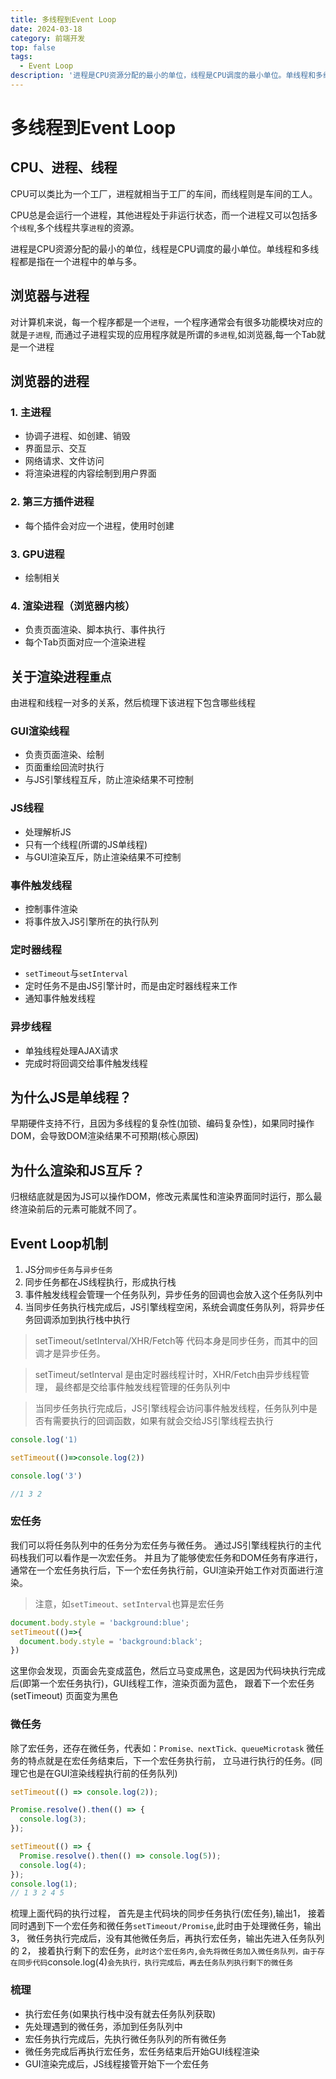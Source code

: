 ```yaml
---
title: 多线程到Event Loop
date: 2024-03-18
category: 前端开发
top: false
tags:
  - Event Loop
description: '进程是CPU资源分配的最小的单位，线程是CPU调度的最小单位。单线程和多线程都是指在一个进程中的单与多。'
---
```



# 多线程到Event Loop

## CPU、进程、线程
CPU可以类比为一个工厂，进程就相当于工厂的车间，而线程则是车间的工人。

CPU总是会运行一个进程，其他进程处于非运行状态，而一个进程又可以包括多个`线程`,多个线程共享`进程`的资源。

进程是CPU资源分配的最小的单位，线程是CPU调度的最小单位。单线程和多线程都是指在一个进程中的单与多。

## 浏览器与进程
对计算机来说，每一个程序都是一个`进程`，一个程序通常会有很多功能模块对应的就是`子进程`, 而通过子进程实现的应用程序就是所谓的`多进程`,如浏览器,每一个Tab就是一个进程

## 浏览器的进程
### 1. 主进程
 - 协调子进程、如创建、销毁
 - 界面显示、交互
 - 网络请求、文件访问
 - 将渲染进程的内容绘制到用户界面
### 2. 第三方插件进程
 - 每个插件会对应一个进程，使用时创建
### 3. GPU进程
 - 绘制相关
### 4. 渲染进程（浏览器内核）
 - 负责页面渲染、脚本执行、事件执行
 - 每个Tab页面对应一个渲染进程

## 关于渲染进程`重点`
由进程和线程一对多的关系，然后梳理下该进程下包含哪些线程
### GUI渲染线程
 - 负责页面渲染、绘制
 - 页面重绘回流时执行
 - 与JS引擎线程互斥，防止渲染结果不可控制
### JS线程
 - 处理解析JS
 - 只有一个线程(所谓的JS单线程)
 - 与GUI渲染互斥，防止渲染结果不可控制
### 事件触发线程
 - 控制事件渲染
 - 将事件放入JS引擎所在的执行队列
### 定时器线程
 - `setTimeout`与`setInterval` 
 - 定时任务不是由JS引擎计时，而是由定时器线程来工作
 - 通知事件触发线程
### 异步线程
 - 单独线程处理AJAX请求
 - 完成时将回调交给事件触发线程

## 为什么JS是单线程？
早期硬件支持不行，且因为多线程的复杂性(加锁、编码复杂性)，如果同时操作DOM，会导致DOM渲染结果不可预期(核心原因)

## 为什么渲染和JS互斥？
归根结底就是因为JS可以操作DOM，修改元素属性和渲染界面同时运行，那么最终渲染前后的元素可能就不同了。

## Event Loop机制
1. JS分`同步任务`与`异步任务`
2. 同步任务都在JS线程执行，形成执行栈
3. 事件触发线程会管理一个任务队列，异步任务的回调也会放入这个任务队列中
4. 当同步任务执行栈完成后，JS引擎线程空闲，系统会调度任务队列，将异步任务回调添加到执行栈中执行

> setTimeout/setInterval/XHR/Fetch等 代码本身是同步任务，而其中的回调才是异步任务。

> setTimeut/setInterval 是由定时器线程计时，XHR/Fetch由异步线程管理， 最终都是交给事件触发线程管理的任务队列中

> 当同步任务执行完成后，JS引擎线程会访问事件触发线程，任务队列中是否有需要执行的回调函数，如果有就会交给JS引擎线程去执行

```javascript
console.log('1)

setTimeout(()=>console.log(2))

console.log('3')

//1 3 2
```

### 宏任务
我们可以将任务队列中的任务分为宏任务与微任务。 通过JS引擎线程执行的主代码栈我们可以看作是一次宏任务。
并且为了能够使宏任务和DOM任务有序进行，通常在一个宏任务执行后，下一个宏任务执行前，GUI渲染开始工作对页面进行渲染。

> 注意，如`setTimeout、setInterval`也算是宏任务

```javascript
document.body.style = 'background:blue';
setTimeout(()=>{
  document.body.style = 'background:black';
})
```
这里你会发现，页面会先变成蓝色，然后立马变成黑色，这是因为代码块执行完成后(即第一个宏任务执行)，GUI线程工作，渲染页面为蓝色， 跟着下一个宏任务(setTimeout) 页面变为黑色

### 微任务
除了宏任务，还存在微任务，代表如：`Promise、nextTick、queueMicrotask`
微任务的特点就是在宏任务结束后，下一个宏任务执行前， 立马进行执行的任务。(同理它也是在GUI渲染线程执行前的任务队列)
```javascript
setTimeout(() => console.log(2));

Promise.resolve().then(() => {
  console.log(3);
});

setTimeout(() => {
  Promise.resolve().then(() => console.log(5));
  console.log(4);
});
console.log(1);
// 1 3 2 4 5
```
梳理上面代码的执行过程， 首先是主代码块的同步任务执行(宏任务),输出1， 接着同时遇到下一个宏任务和微任务`setTimeout/Promise`,此时由于处理微任务，输出3， 微任务执行完成后，没有其他微任务后，再执行宏任务，输出先进入任务队列的 2， 接着执行剩下的宏任务，`此时这个宏任务内,会先将微任务加入微任务队列，由于存在同步代码`console.log(4)`会先执行，执行完成后，再去任务队列执行剩下的微任务` 

### 梳理
 - 执行宏任务(如果执行栈中没有就去任务队列获取)
 - 先处理遇到的微任务，添加到任务队列中
 - 宏任务执行完成后，先执行微任务队列的所有微任务
 - 微任务完成后再执行宏任务，宏任务结束后开始GUI线程渲染
 - GUI渲染完成后，JS线程接管开始下一个宏任务